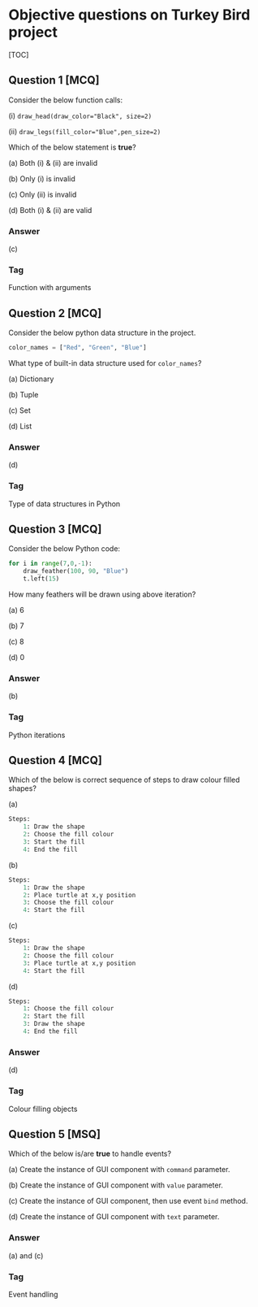 # Objective questions on Turkey Bird project

[TOC]

<div style="page-break-after: always; break-after: page;"></div>

## Question 1 [MCQ]

Consider the below function calls:

(i) `draw_head(draw_color="Black", size=2)`

(ii) `draw_legs(fill_color="Blue",pen_size=2)`

Which of the below statement is **true**?

(a) Both (i) & (ii) are invalid

(b) Only (i) is invalid

(c) Only (ii) is invalid

(d) Both (i) & (ii) are valid

### Answer

(c)

### Tag

Function with arguments

<div style="page-break-after: always; break-after: page;"></div>

## Question 2 [MCQ]

Consider the below python data structure in the project.

```python
color_names = ["Red", "Green", "Blue"]
```

What type of built-in data structure used for `color_names`?

(a) Dictionary

(b) Tuple

(c) Set

(d) List

### Answer

(d)

### Tag

Type of data structures in Python

<div style="page-break-after: always; break-after: page;"></div>

## Question 3 [MCQ]

Consider the below Python code:

```python
for i in range(7,0,-1):
    draw_feather(100, 90, "Blue")
    t.left(15)
```

How many feathers will be drawn using above iteration?

(a) 6

(b) 7

(c) 8

(d) 0

### Answer

(b)

### Tag

Python iterations

<div style="page-break-after: always; break-after: page;"></div>

## Question 4 [MCQ]

Which of the below is correct sequence of steps to draw colour filled shapes?

(a)

```python
Steps:
	1: Draw the shape
	2: Choose the fill colour
	3: Start the fill
	4: End the fill
```

(b)

```python
Steps:
	1: Draw the shape
	2: Place turtle at x,y position
	3: Choose the fill colour
	4: Start the fill
```

(c)

```python
Steps:
	1: Draw the shape
	2: Choose the fill colour
	3: Place turtle at x,y position
	4: Start the fill
```

(d)

```python
Steps:
	1: Choose the fill colour
	2: Start the fill
	3: Draw the shape
	4: End the fill
```

### Answer

(d)

### Tag

Colour filling objects

<div style="page-break-after: always; break-after: page;"></div>

## Question 5 [MSQ]

Which of the below is/are **true** to handle events?

(a) Create the instance of GUI component with `command` parameter.

(b) Create the instance of GUI component with `value` parameter.

(c) Create the instance of GUI component, then use event `bind` method.

(d) Create the instance of GUI component with `text` parameter.

### Answer

(a) and (c)

### Tag

Event handling
